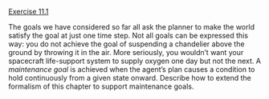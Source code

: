 [Exercise 11.1](11-1/)

The goals we have considered so far all ask the planner to make the
world satisfy the goal at just one time step. Not all goals can be
expressed this way: you do not achieve the goal of suspending a
chandelier above the ground by throwing it in the air. More seriously,
you wouldn’t want your spacecraft life-support system to supply oxygen
one day but not the next. A *maintenance goal* is achieved
when the agent’s plan causes a condition to hold continuously from a
given state onward. Describe how to extend the formalism of this chapter
to support maintenance goals.
